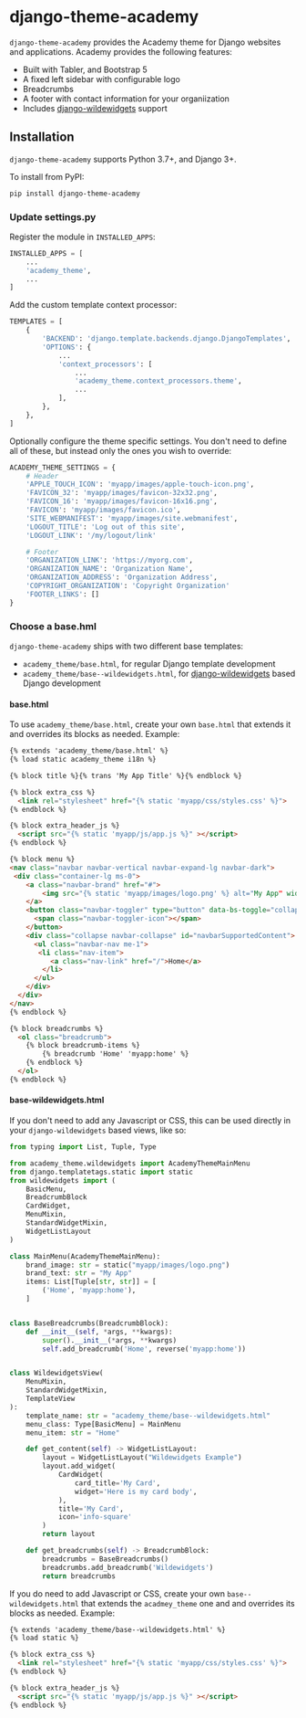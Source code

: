 # django-theme-academy

`django-theme-academy` provides the Academy theme for Django websites and applications.  Academy provides the following features:

* Built with Tabler, and Bootstrap 5
* A fixed left sidebar with configurable logo
* Breadcrumbs
* A footer with contact information for your organiization
* Includes [django-wildewidgets](https://github.com/caltechads/django-wildewidgets) support

## Installation

`django-theme-academy` supports Python 3.7+, and Django 3+.

To install from PyPI:

```bash
pip install django-theme-academy
```

### Update settings.py

Register the module in `INSTALLED_APPS`:

```python
INSTALLED_APPS = [
    ...
    'academy_theme',
    ...
]
```

Add the custom template context processor:

```python
TEMPLATES = [
    {
        'BACKEND': 'django.template.backends.django.DjangoTemplates',
        'OPTIONS': {
            ...
            'context_processors': [
                ...
                'academy_theme.context_processors.theme',
                ...
            ],
        },
    },
]
```

Optionally configure the theme specific settings.  You don't need to define all of these, but instead
only the ones you wish to override:

```python
ACADEMY_THEME_SETTINGS = {
    # Header
    'APPLE_TOUCH_ICON': 'myapp/images/apple-touch-icon.png',
    'FAVICON_32': 'myapp/images/favicon-32x32.png',
    'FAVICON_16': 'myapp/images/favicon-16x16.png',
    'FAVICON': 'myapp/images/favicon.ico',
    'SITE_WEBMANIFEST': 'myapp/images/site.webmanifest',
    'LOGOUT_TITLE': 'Log out of this site',
    'LOGOUT_LINK': '/my/logout/link'

    # Footer
    'ORGANIZATION_LINK': 'https://myorg.com',
    'ORGANIZATION_NAME': 'Organization Name',
    'ORGANIZATION_ADDRESS': 'Organization Address',
    'COPYRIGHT_ORGANIZATION': 'Copyright Organization'
    'FOOTER_LINKS': []
}
```

### Choose a base.hml

`django-theme-academy` ships with two different base templates:

* `academy_theme/base.html`, for regular Django template development
* `academy_theme/base--wildewidgets.html`, for [django-wildewidgets](https://github.com/caltechads/django-wildewidgets) based Django development

#### base.html

To use `academy_theme/base.html`, create your own `base.html` that extends it
and overrides its blocks as needed.  Example:

```html
{% extends 'academy_theme/base.html' %}
{% load static academy_theme i18n %}

{% block title %}{% trans 'My App Title' %}{% endblock %}

{% block extra_css %}
  <link rel="stylesheet" href="{% static 'myapp/css/styles.css' %}">
{% endblock %}

{% block extra_header_js %}
  <script src="{% static 'myapp/js/app.js %}" ></script>
{% endblock %}

{% block menu %}
<nav class="navbar navbar-vertical navbar-expand-lg navbar-dark">
 <div class="container-lg ms-0">
    <a class="navbar-brand" href="#">
        <img src="{% static 'myapp/images/logo.png' %} alt="My App" width="100%">
    </a>
    <button class="navbar-toggler" type="button" data-bs-toggle="collapse" data-bs-target="#navbarSupportedContentV_9628" aria-controls="navbarSupportedContent" aria-expanded="false" aria-label="Toggle navigation">
      <span class="navbar-toggler-icon"></span>
    </button>
    <div class="collapse navbar-collapse" id="navbarSupportedContent">
      <ul class="navbar-nav me-1">
       <li class="nav-item">
          <a class="nav-link" href="/">Home</a>
        </li>
      </ul>
    </div>
  </div>
</nav>
{% endblock %}

{% block breadcrumbs %}
  <ol class="breadcrumb">
    {% block breadcrumb-items %}
        {% breadcrumb 'Home' 'myapp:home' %}
    {% endblock %}
  </ol>
{% endblock %}
```

#### base-wildewidgets.html

If you don't need to add any Javascript or CSS, this can be used directly in
your ``django-wildewidgets`` based views, like so:

```python
from typing import List, Tuple, Type

from academy_theme.wildewidgets import AcademyThemeMainMenu
from django.templatetags.static import static
from wildewidgets import (
    BasicMenu,
    BreadcrumbBlock
    CardWidget,
    MenuMixin,
    StandardWidgetMixin,
    WidgetListLayout
)

class MainMenu(AcademyThemeMainMenu):
    brand_image: str = static("myapp/images/logo.png")
    brand_text: str = "My App"
    items: List[Tuple[str, str]] = [
        ('Home', 'myapp:home'),
    ]


class BaseBreadcrumbs(BreadcrumbBlock):
    def __init__(self, *args, **kwargs):
        super().__init__(*args, **kwargs)
        self.add_breadcrumb('Home', reverse('myapp:home'))


class WildewidgetsView(
    MenuMixin,
    StandardWidgetMixin,
    TemplateView
):
    template_name: str = "academy_theme/base--wildewidgets.html"
    menu_class: Type[BasicMenu] = MainMenu
    menu_item: str = "Home"

    def get_content(self) -> WidgetListLayout:
        layout = WidgetListLayout("Wildewidgets Example")
        layout.add_widget(
            CardWidget(
                card_title='My Card',
                widget='Here is my card body',
            ),
            title='My Card',
            icon='info-square'
        )
        return layout

    def get_breadcrumbs(self) -> BreadcrumbBlock:
        breadcrumbs = BaseBreadcrumbs()
        breadcrumbs.add_breadcrumb('Wildewidgets')
        return breadcrumbs
```

If you do need to add Javascript or CSS, create your own `base--wildewidgets.html` that extends the `acadmey_theme`
one and and overrides its blocks as needed.  Example:

```html
{% extends 'academy_theme/base--wildewidgets.html' %}
{% load static %}

{% block extra_css %}
  <link rel="stylesheet" href="{% static 'myapp/css/styles.css' %}">
{% endblock %}

{% block extra_header_js %}
  <script src="{% static 'myapp/js/app.js %}" ></script>
{% endblock %}
```
